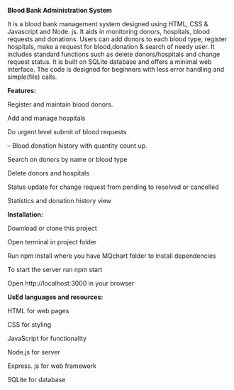 **Blood Bank Administration System**

It is a blood bank management system designed using HTML, CSS & Javascript and Node. js. It aids in monitoring donors, hospitals, blood requests and donations. Users can add donors to each blood type, register hospitals, make a request for blood,donation & search of needy user. It includes standard functions such as delete donors/hospitals and change request status. It is built on SQLite database and offers a minimal web interface. The code is designed for beginners with less error handling and simple(file) calls.

**Features:**

Register and maintain blood donors.

Add and manage hospitals

Do urgent level submit of blood requests

– Blood donation history with quantity count up.

Search on donors by name or blood type

Delete donors and hospitals

Status update for change request from pending to resolved or cancelled

Statistics and donation history view


**Installation:**

Download or clone this project

Open terminal in project folder

Run npm install where you have MQchart folder to install dependencies

To start the server run npm start

Open http://localhost:3000 in your browser



**UsEd languages and resources:**

HTML for web pages

CSS for styling

JavaScript for functionality

Node.js for server

Express. js for web framework

SQLite for database
